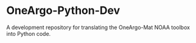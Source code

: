 # OneArgo-Python-Dev
A development repository for translating the OneArgo-Mat NOAA toolbox into Python code. 
